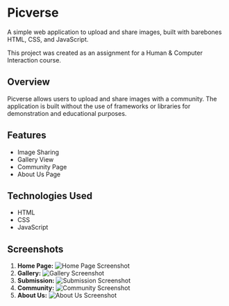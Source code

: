 # Picverse

A simple web application to upload and share images, built with barebones HTML, CSS, and JavaScript.

This project was created as an assignment for a Human & Computer Interaction course.

## Overview

Picverse allows users to upload and share images with a community. The application is built without the use of frameworks or libraries for demonstration and educational purposes.

## Features

*   Image Sharing
*   Gallery View
*   Community Page
*   About Us Page

## Technologies Used

*   HTML
*   CSS
*   JavaScript

## Screenshots

1.  **Home Page:**
    ![Home Page Screenshot](https://storage.googleapis.com/cdn-gcs.samuelcedric.com/picverse/screenshots/home.png)
2.  **Gallery:**
    ![Gallery Screenshot](https://storage.googleapis.com/cdn-gcs.samuelcedric.com/picverse/screenshots/gallery.png)
3.  **Submission:**
    ![Submission Screenshot](https://storage.googleapis.com/cdn-gcs.samuelcedric.com/picverse/screenshots/submission.png)
4.  **Community:**
    ![Community Screenshot](https://storage.googleapis.com/cdn-gcs.samuelcedric.com/picverse/screenshots/community.png)
5.  **About Us:**
    ![About Us Screenshot](https://storage.googleapis.com/cdn-gcs.samuelcedric.com/picverse/screenshots/about-us.png)
